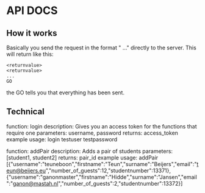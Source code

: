 API DOCS
========
How it works
------------
Basically you send the request in the format "<function> <parameter> <parameter> ..." directly to the server.
This will return like this:

	<returnvalue>
	<returnvalue>
	...
	GO

the GO tells you that everything has been sent.

Technical
---------
function: login
description: Gives you an access token for the functions that require one
parameters: username<string>, password<string>
returns: access_token<string>
example usage: login testuser testpassword

function: addPair
description: Adds a pair of students
parameters: [student1, student2]<JSON>
returns: pair_id<int>
example usage: addPair [{"username":"teuneboon","firstname":"Teun","surname":"Beijers","email":"teun@beijers.eu","number_of_guests":12,"studentnumber":13371},{"username":"ganonmaster","firstname":"Hidde","surname":"Jansen","email":"ganon@mastah.nl","number_of_guests":2,"studentnumber":13372}]
